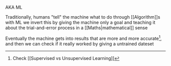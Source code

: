 AKA ML

Traditionally, humans "tell" the machine what to do through [[Algorithm]]s with ML we invert this by giving the machine only a goal and teaching it about the trial-and-error process in a [[Maths|mathematical]] sense

Eventually the machine gets into results that are more and more accurate[^1], and then we can check if it really worked by giving a untrained dateset

[^1]: Check [[Supervised vs Unsupervised Learning]]